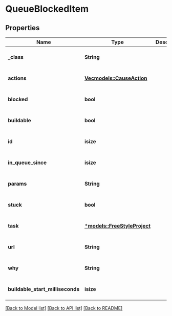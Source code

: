 # QueueBlockedItem

## Properties
Name | Type | Description | Notes
------------ | ------------- | ------------- | -------------
**_class** | **String** |  | [optional] [default to None]
**actions** | [**Vec<models::CauseAction>**](CauseAction.md) |  | [optional] [default to None]
**blocked** | **bool** |  | [optional] [default to None]
**buildable** | **bool** |  | [optional] [default to None]
**id** | **isize** |  | [optional] [default to None]
**in_queue_since** | **isize** |  | [optional] [default to None]
**params** | **String** |  | [optional] [default to None]
**stuck** | **bool** |  | [optional] [default to None]
**task** | [***models::FreeStyleProject**](FreeStyleProject.md) |  | [optional] [default to None]
**url** | **String** |  | [optional] [default to None]
**why** | **String** |  | [optional] [default to None]
**buildable_start_milliseconds** | **isize** |  | [optional] [default to None]

[[Back to Model list]](../README.md#documentation-for-models) [[Back to API list]](../README.md#documentation-for-api-endpoints) [[Back to README]](../README.md)


